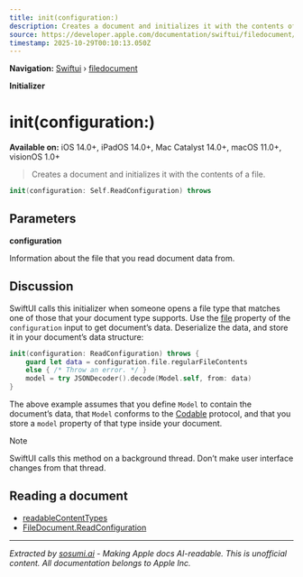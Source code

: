 ```yaml
---
title: init(configuration:)
description: Creates a document and initializes it with the contents of a file.
source: https://developer.apple.com/documentation/swiftui/filedocument/init(configuration:)
timestamp: 2025-10-29T00:10:13.050Z
---
```


**Navigation:** [Swiftui](/documentation/swiftui) › [filedocument](/documentation/swiftui/filedocument)

**Initializer**

# init(configuration:)

**Available on:** iOS 14.0+, iPadOS 14.0+, Mac Catalyst 14.0+, macOS 11.0+, visionOS 1.0+

> Creates a document and initializes it with the contents of a file.

```swift
init(configuration: Self.ReadConfiguration) throws
```

## Parameters

**configuration**

Information about the file that you read document data from.



## Discussion

SwiftUI calls this initializer when someone opens a file type that matches one of those that your document type supports. Use the [file](/documentation/swiftui/filedocumentreadconfiguration/file) property of the `configuration` input to get document’s data. Deserialize the data, and store it in your document’s data structure:

```swift
init(configuration: ReadConfiguration) throws {
    guard let data = configuration.file.regularFileContents
    else { /* Throw an error. */ }
    model = try JSONDecoder().decode(Model.self, from: data)
}
```

The above example assumes that you define `Model` to contain the document’s data, that `Model` conforms to the [Codable](/documentation/Swift/Codable) protocol, and that you store a `model` property of that type inside your document.

> [!NOTE]
> SwiftUI calls this method on a background thread. Don’t make user interface changes from that thread.

## Reading a document

- [readableContentTypes](/documentation/swiftui/filedocument/readablecontenttypes)
- [FileDocument.ReadConfiguration](/documentation/swiftui/filedocument/readconfiguration)

---

*Extracted by [sosumi.ai](https://sosumi.ai) - Making Apple docs AI-readable.*
*This is unofficial content. All documentation belongs to Apple Inc.*
